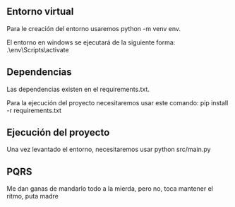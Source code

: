 ## Entorno virtual
Para le creación del entorno usaremos python -m venv env.

El entorno en windows se ejecutará de la siguiente forma:
.\env\Scripts\activate

## Dependencias
Las dependencias existen en el requirements.txt.

Para la ejecución del proyecto necesitaremos usar este comando: pip install -r requirements.txt

## Ejecución del proyecto

Una vez levantado el entorno, necesitaremos usar python src/main.py


## PQRS
Me dan ganas de mandarlo todo a la mierda, pero no, toca mantener el ritmo, puta madre